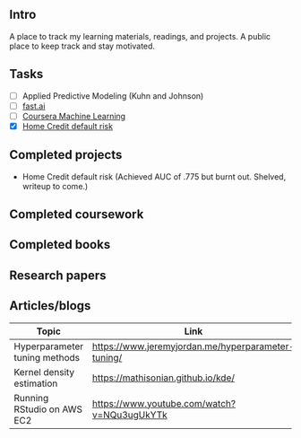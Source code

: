 ## Intro
A place to track my learning materials, readings, and projects. A public place to keep track and stay motivated.

## Tasks
- [ ] Applied Predictive Modeling (Kuhn and Johnson)
- [ ] [fast.ai](http://www.fast.ai/)
- [ ] [Coursera Machine Learning](https://www.coursera.org/learn/machine-learning)
- [x] [Home Credit default risk](https://www.kaggle.com/c/home-credit-default-risk)

## Completed projects
* Home Credit default risk (Achieved AUC of .775 but burnt out. Shelved, writeup to come.) 

## Completed coursework

## Completed books 

## Research papers

## Articles/blogs

| Topic | Link |
| --- | --- |
| Hyperparameter tuning methods | https://www.jeremyjordan.me/hyperparameter-tuning/ |
| Kernel density estimation | https://mathisonian.github.io/kde/ |
| Running RStudio on AWS EC2 | https://www.youtube.com/watch?v=NQu3ugUkYTk |

